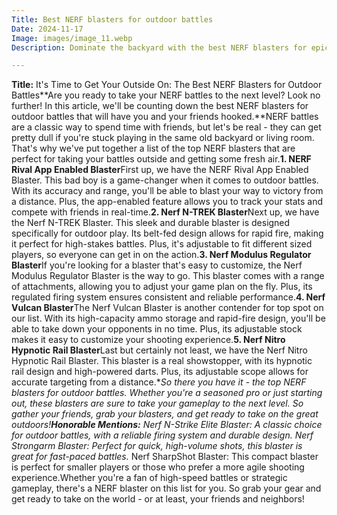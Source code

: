 ```yaml
---
Title: Best NERF blasters for outdoor battles
Date: 2024-11-17
Image: images/image_11.webp
Description: Dominate the backyard with the best NERF blasters for epic outdoor battles!  Find the ultimate firepower for your next foam war here. 

---
```


**Title:** It's Time to Get Your Outside On: The Best NERF Blasters for Outdoor Battles**Are you ready to take your NERF battles to the next level? Look no further! In this article, we'll be counting down the best NERF blasters for outdoor battles that will have you and your friends hooked.**NERF battles are a classic way to spend time with friends, but let's be real - they can get pretty dull if you're stuck playing in the same old backyard or living room. That's why we've put together a list of the top NERF blasters that are perfect for taking your battles outside and getting some fresh air.**1. NERF Rival App Enabled Blaster**First up, we have the NERF Rival App Enabled Blaster. This bad boy is a game-changer when it comes to outdoor battles. With its accuracy and range, you'll be able to blast your way to victory from a distance. Plus, the app-enabled feature allows you to track your stats and compete with friends in real-time.**2. Nerf N-TREK Blaster**Next up, we have the Nerf N-TREK Blaster. This sleek and durable blaster is designed specifically for outdoor play. Its belt-fed design allows for rapid fire, making it perfect for high-stakes battles. Plus, it's adjustable to fit different sized players, so everyone can get in on the action.**3. Nerf Modulus Regulator Blaster**If you're looking for a blaster that's easy to customize, the Nerf Modulus Regulator Blaster is the way to go. This blaster comes with a range of attachments, allowing you to adjust your game plan on the fly. Plus, its regulated firing system ensures consistent and reliable performance.**4. Nerf Vulcan Blaster**The Nerf Vulcan Blaster is another contender for top spot on our list. With its high-capacity ammo storage and rapid-fire design, you'll be able to take down your opponents in no time. Plus, its adjustable stock makes it easy to customize your shooting experience.**5. Nerf Nitro Hypnotic Rail Blaster**Last but certainly not least, we have the Nerf Nitro Hypnotic Rail Blaster. This blaster is a real showstopper, with its hypnotic rail design and high-powered darts. Plus, its adjustable scope allows for accurate targeting from a distance.**So there you have it - the top NERF blasters for outdoor battles. Whether you're a seasoned pro or just starting out, these blasters are sure to take your gameplay to the next level. So gather your friends, grab your blasters, and get ready to take on the great outdoors!****Honorable Mentions:*** Nerf N-Strike Elite Blaster: A classic choice for outdoor battles, with a reliable firing system and durable design.* Nerf Strongarm Blaster: Perfect for quick, high-volume shots, this blaster is great for fast-paced battles.* Nerf SharpShot Blaster: This compact blaster is perfect for smaller players or those who prefer a more agile shooting experience.Whether you're a fan of high-speed battles or strategic gameplay, there's a NERF blaster on this list for you. So grab your gear and get ready to take on the world - or at least, your friends and neighbors! 
